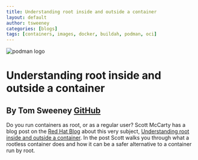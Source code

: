 ```yaml
---
title: Understanding root inside and outside a container
layout: default
author: tsweeney
categories: [blogs]
tags: [containers, images, docker, buildah, podman, oci]
---
```


![podman logo](../static/vectors/raw/podman.svg)

# Understanding root inside and outside a container

## By Tom Sweeney [GitHub](https://github.com/TomSweeneyRedhat)

Do you run containers as root, or as a regular user? Scott McCarty has a blog post on the [Red Hat Blog](https://www.redhat.com/en/blog) about this very subject, [Understanding root inside and outside a container](https://www.redhat.com/en/blog/understanding-root-inside-and-outside-container). In the post Scott walks you through what a rootless container does and how it can be a safer alternative to a container run by root.
